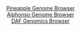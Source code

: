 <div id="Pineapple_Genome_Browser" align="center">
  <a href="https://igv.org/app/?sessionURL=blob:zZNdb5swFIb_i6VWm0TAhgYCUjTRNEk_tmxrlmZrVSGHGOIVbGYbyIfy33cWbdrNKjUXmyZxYY4Mft.Hhx1qmNJcChQh1yZdmxBkIb2S7ZSWVcEmtGQaRRktNLOQYhlTTKQMRTuUUW3o7PYtPLkyptKR43BTdUoqcmlrz6Yl3UpBW22nsnQGsijoQipqpNLOuaKNdHjedFq2oFVlw9me3XWW1FCHFtVKCi2diok8aeF9ya9RkjMhS5aUdWH4IUACeSDj0s7om3g.jdOUaX3DNlfLfnxzFd95w9n92B_cz95fzmf._HTKc0FNrVj_oik_zNpLkg4W0xN3NB2ScOOGGNdfz7L8xLs4Ha4rrpjuk4D0vJ4bkgDQcLFk6_.pNVz8yObjLBs.5Xd8HgYn7vlHfzK6xs0oxnrtXb57pvneQoVMa3ABpSsVRARbHvatrut3fixJz8I4BD5KchQ9PFrIKJo.wfaHHTKbCoxBmn2rD_JYSKolUyjqAO6AhKHbPQvOcBiSvbVDtSr.HtzR7DYMsBu7rp9kvDCg8zLRotI2FcJu0szOt0fSPP.kJtV4MliBRPyzDrf.TU_G8KMAW.k9bxIcf_iIUPYlqf6Jey8JYpvFscLVX_K8vRu7jfHCUm5FG69H3cl0HG97f8TTg7LHocmkKqmB_TCB25_GNVRxKgwMGq75ghfcbOZAUbYoIq4H4qJUFhJMRCpfvMIWtkgXv_4tqLd_3H8H">Pineapple Genome Browser</a>
</div>
<div id="Alphonso_Genome_Browser" align="center">
  <a href="https://igv.org/app/?sessionURL=blob:zZNda9swGIX_i6BlA8eW7CSODWUkTZpmaVfa4KZLKUaxZVupLHmSbCcN.e_TysZuVmguNgYSSC_6OOfo0R40RCoqOAiBa6OejRCwgCpEu8BlxcgXXBIFwgwzRSwgSUYk4QkB4R5kWGkc3V2ZnYXWlQodh.qqU2KeC1t5Ni7xi.C4VXYiSudcMIbXQmItpHJGEjfCoXnTackaV5Vt7vbsnpNijR3MqkJwJZyK8DxuzXnxr1KcEy5KEpc10_RVQGz0GI2pneFPw.VimCREqTnZzdKz4Xw2vPcm0WraP19FN5fLqL88XdCcY11LcpasczwZJbBBFztx4l50b8XD581483zijoomP_HGp5NtRSVRZ8hHA2_gBgiacChPyfZ_8m0aPdL7ZvXCjc3rr82dTvVszkr6sCk27la699EfnSNwsAATSW1oAEkh_RBBy4N9q.f2Oz.GaGBBGJh8pKAgfHyygJY4eTbLH_dA7yrDDFDkW_2KjwWETIkEYSeA0EdB4Pa6fhcGATpYe1BL9vfCvYjuAh.6Q9ftxxll2gCdxopXysac202S2fnLkWmi2XTKSDe7SWezRVPAtvIH6cNNMtWTN7K0gLn69QGN0fco.ifcvUeIrdfHwjYt7q.x.WC16S33ST5uLze3cFGMVuOr6O2IjosnE7LE2qw3FTP9SVyDJcVcm0JDFV1TRvVuaZIULQiR6xlwQSKYMCQCma8_QAtaqAc__gbUOzwdvgM-">Alphonso Genome Browser</a>
</div>


<div id="DAF_Genomics_Browser" align="center">
  <a href="https://igv.org/app/?sessionURL=blob:tZF9a9swEMa_y8H6l.1YthPHhjDcJulKlxaSumEtJVztc.zVtjxJzktDvvuE11LYKGPQgSQk7uV5dL8DbEjIgtcQgmOxvsUYGCBzvl1g1ZR0hRVJCDMsJRkgKCNBdUIQHiBDqTCef9WVuVKNDHu9FDNzTTWvikRa0rWwMSVvVU461XQsrPCZ17iVVsIrnaywh2WT81ryHiYJSWnavYbq9WqL.niNrbqWtKraUhWd6kqb0MZSK0PttqhT2v3FyH9Q1qv4HC0XUVd_SfuLdBRdXkS37iS.Ox.c3cXXX5bxYHmyKNY1qlbQ6PxqXj7He5ylp9_Z2Yym4x2b3eyn083kkzs.meyaQpAcMZ8N3aEz9Dw4GlDypNUIIMkFC5ln.M7QcDzPfLm6_YGegeAFhPcPBiiByZNOvz.A2jcaFEj60XbMDOAiJQGhGdi2z4LA6Xu.ZwcBOxoHaEX5wSSn8TzwbSdynIH1iJXWz4qyG58W.jP4URh_66z3v2LaPI5vviWni3TNk0mbzloRRUw.Bf5t_A4mA979VsZFhUqHfj1foGCp1Sqq1RsV9_hw_Ak-">DAF Genomics Browser</a>
</div>
